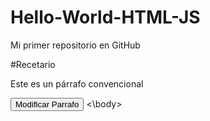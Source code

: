# Hello-World-HTML-JS
Mi primer repositorio en GitHub 

#Recetario
<head>
    <title>Modificación de un párrafo de texto</title>
    <script>
    function modificarParrafo(){
        document.getElementId("párrafo").innerHTML="Texto Modificado"
    </script>
</head>

<body>
    <p Id="párrafo">Este es un párrafo convencional</p>
    <button onclick="modificarParrafo();">Modificar Parrafo</button>
<\body>